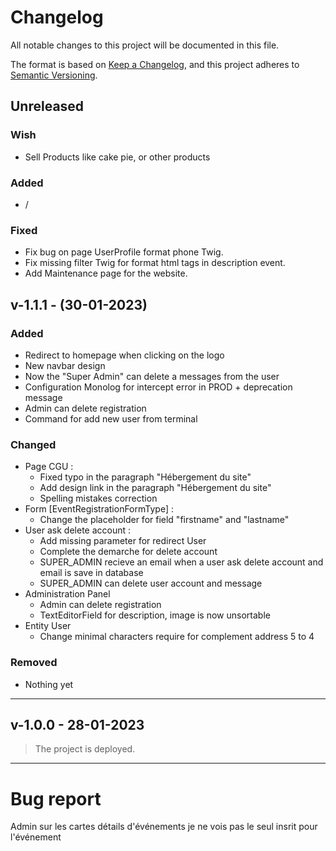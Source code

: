 # Changelog

All notable changes to this project will be documented in this file.

The format is based on [Keep a Changelog](https://keepachangelog.com/en/1.0.0/),
and this project adheres to [Semantic Versioning](https://semver.org/spec/v2.0.0.html).

## Unreleased

### Wish

- Sell Products like cake pie, or other products 

### Added
 - /

### Fixed

- Fix bug on page UserProfile format phone Twig.
- Fix missing filter Twig for format html tags in description event.
- Add Maintenance page for the website.


## v-1.1.1 - (30-01-2023)

### Added

- Redirect to homepage when clicking on the logo
- New navbar design
- Now the "Super Admin" can delete a messages from the user
- Configuration Monolog for intercept error in PROD + deprecation message
- Admin can delete registration
- Command for add new user from terminal

### Changed

- Page CGU :
  - Fixed typo in the paragraph "Hébergement du site"
  - Add design link in the paragraph "Hébergement du site"
  - Spelling mistakes correction
- Form [EventRegistrationFormType] :
  - Change the placeholder for field "firstname" and "lastname"
- User ask delete account :
  - Add missing parameter for redirect User
  - Complete the demarche for delete account
  - SUPER_ADMIN recieve an email when a user ask delete account and email is save in database
  - SUPER_ADMIN can delete user account and message
- Administration Panel
  - Admin can delete registration
  - TextEditorField for description, image is now unsortable
- Entity User
  - Change minimal characters require for complement address 5 to 4

### Removed

- Nothing yet

 ---

## v-1.0.0 - 28-01-2023
> The project is deployed.

---

# Bug report

Admin sur les cartes détails d'événements je ne vois pas le seul insrit pour l'événement
